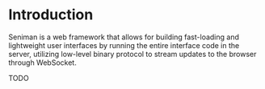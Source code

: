 # Introduction

Seniman is a web framework that allows for building fast-loading and lightweight user interfaces by running the entire
interface code in the server, utilizing low-level binary protocol to stream updates to the browser through WebSocket.

TODO
